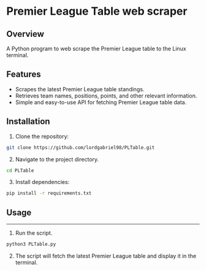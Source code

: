 # Premier League Table web scraper


## Overview


A Python program to web scrape the Premier League table to the Linux terminal.

## Features


- Scrapes the latest Premier League table standings.
- Retrieves team names, positions, points, and other relevant information.
- Simple and easy-to-use API for fetching Premier League table data.

## Installation

1. Clone the repository:

```bash
git clone https://github.com/lordgabriel98/PLTable.git
```
2. Navigate to the project directory.

```bash
cd PLTable
```
3. Install dependencies:

```bash
pip install -r requirements.txt
```
## Usage
---
1. Run the script.
```bash
python3 PLTable.py
```
2. The script will fetch the latest Premier League table and display it in the terminal.

 


